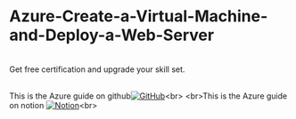 # Azure-Create-a-Virtual-Machine-and-Deploy-a-Web-Server
<br>Get free certification and upgrade your skill set.<br>

<br>This is the Azure guide on github[![GitHub](https://img.shields.io/badge/GitHub-%23121011.svg?logo=github&logoColor=white)]([https://www.coursera.org/google-certificates/cybersecurity-certificate](https://github.com/toohau/Azure-Create-a-Virtual-Machine-and-Deploy-a-Web-Server/blob/main/Azure%20Create%20a%20Virtual%20Machine%20and%20Deploy%20a%20Web%20Se%202072507911e9805d9c1dfafa0f8e7c2c.md))<br>
<br>This is the Azure guide on notion [![Notion](https://img.shields.io/badge/Notion-000?logo=notion&logoColor=fff)]([https://www.notion.so/Resume-ff1a2752854f4e3d9fa4ec01ef3ff1c4](https://www.notion.so/Azure-Create-a-Virtual-Machine-and-Deploy-a-Web-Server-2072507911e9805d9c1dfafa0f8e7c2c?source=copy_link))<br>
